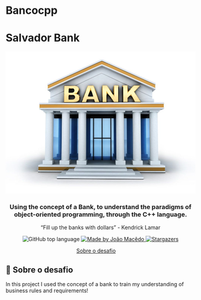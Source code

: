 # Bancocpp

# Salvador Bank 

<img alt="SalvadorBank" src="./assets/Capa_Bank.jpeg" />

<h3 align="center">
  Using the concept of a Bank, to understand the paradigms of object-oriented programming, through the C++ language.
</h3>

<p align="center">“Fill up the banks with dollars”
       - Kendrick Lamar</blockquote>
<p align="center">
  <img alt="GitHub top language" src="https://img.shields.io/github/languages/top/joaomacedx/Bancocpp?style=flat">

  <a href="https://rocketseat.com.br">
    <img alt="Made by João Macêdo" src="https://img.shields.io/badge/made%20by-João%20Macêdo-orange">
  </a>

  <a href="https://github.com/rocketseat-education/ignite-template-trabalhando-com-middlewares/stargazers">
    <img alt="Stargazers" src="https://img.shields.io/github/stars/rocketseat-education/ignite-template-trabalhando-com-middlewares?style=social">
  </a>
</p>


<p align="center">
  <a href="#rocket-sobre-o-desafio">Sobre o desafio</a>&nbsp;&nbsp;&nbsp;&nbsp;&nbsp;&nbsp;
</p>

## :rocket: Sobre o desafio

In this project I used the concept of a bank to train my understanding of business rules and requirements!

